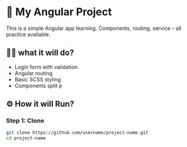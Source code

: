 # 🚀 My Angular Project

This is a simple Angular app learning. Components, routing, service – all practice available.

## 🧑‍💻 what it will do?

- Login form with validation
- Angular routing 
- Basic SCSS styling
- Components split p

## ⚙️ How it will Run?

### Step 1: Clone

```bash
git clone https://github.com/username/project-name.git
cd project-name
